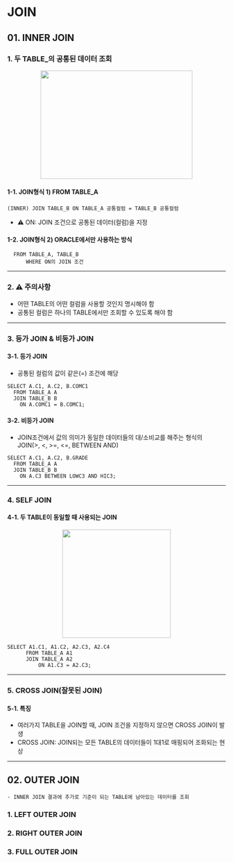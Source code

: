 # **JOIN**

## **01. INNER JOIN**
### 1. 두 TABLE_의 공통된 데이터 조회
<p align="center">
  <img src="https://github.com/kimdaehwi990731/Study_Oracle/assets/167949524/62be4eda-9d68-4bfd-89bd-5f9cb1db99a5" width="350" height="250"/>
</p>
        
#### 1-1. JOIN형식 1) FROM TABLE_A
  ```
  (INNER) JOIN TABLE_B ON TABLE_A 공통컬럼 = TABLE_B 공통컬럼
  ```
  - ⚠️ ON: JOIN 조건으로 공통된 데이터(컬럼)을 지정
  
#### 1-2.  JOIN형식 2) ORACLE에서만 사용하는 방식
  ```
    FROM TABLE_A, TABLE_B
    	WHERE ON의 JOIN 조건
  ```
---
### 2. ⚠️ 주의사항
  - 어떤 TABLE의 어떤 컬럼을 사용할 것인지 명시해야 함
  - 공통된 컬럼은 하나의 TABLE에서만 조회할 수 있도록 해야 함
---
### 3. 등가 JOIN & 비등가 JOIN
#### 3-1. 등가 JOIN
  - 공통된 컬럼의 값이 같은(=) 조건에 해당
  ```
  SELECT A.C1, A.C2, B.COMC1
    FROM TABLE_A A
    JOIN TABLE_B B
      ON A.COMC1 = B.COMC1;
  ```

#### 3-2. 비등가 JOIN
  - JOIN조건에서 값의 의미가 동일한 데이터들의 대/소비교를 해주는 형식의 JOIN(>, <, >=, <=, BETWEEN AND)
  ```
  SELECT A.C1, A.C2, B.GRADE
    FROM TABLE_A A
    JOIN TABLE_B B
      ON A.C3 BETWEEN LOWC3 AND HIC3;
  ```
---
### 4. SELF JOIN
#### 4-1. 두 TABLE이 동일할 때 사용되는 JOIN
<p align="center">
  <img src="https://github.com/kimdaehwi990731/Study_Oracle/assets/167949524/ce953e01-0135-4148-b587-0123fce3d88d" width="250" height="250"/>
</p>

  ```
  SELECT A1.C1, A1.C2, A2.C3, A2.C4
		FROM TABLE_A A1
		JOIN TABLE_A A2
			ON A1.C3 = A2.C3;
  ```
---
### 5. CROSS JOIN(잘못된 JOIN)
#### 5-1. 특징
  - 여러가지 TABLE을 JOIN할 때, JOIN 조건을 지정하지 않으면 CROSS JOIN이 발생
  - CROSS JOIN: JOIN되는 모든 TABLE의 데이터들이 1대1로 매핑되어 조화되는 현상
--- 
## **02. OUTER JOIN**
	- INNER JOIN 결과에 추가로 기준이 되는 TABLE에 남아있는 데이터를 조회
 
### 1. LEFT OUTER JOIN
### 2. RIGHT OUTER JOIN
### 3. FULL OUTER JOIN
